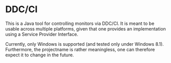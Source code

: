 # DDC/CI
This is a Java tool for controlling monitors via DDC/CI. It is meant to be usable across multiple platforms, given that one provides an implementation using a Service Provider Interface.

Currently, only Windows is supported (and tested only under Windows 8.1). Furthermore, the projectname is rather meaningless, one can therefore expect it to change in the future.

